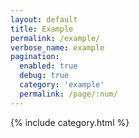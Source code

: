 ```yaml
---
layout: default
title: Example
permalink: /example/
verbose_name: example
pagination:
  enabled: true
  debug: true
  category: 'example'
  permalink: /page/:num/
---
```


{% include category.html %}
